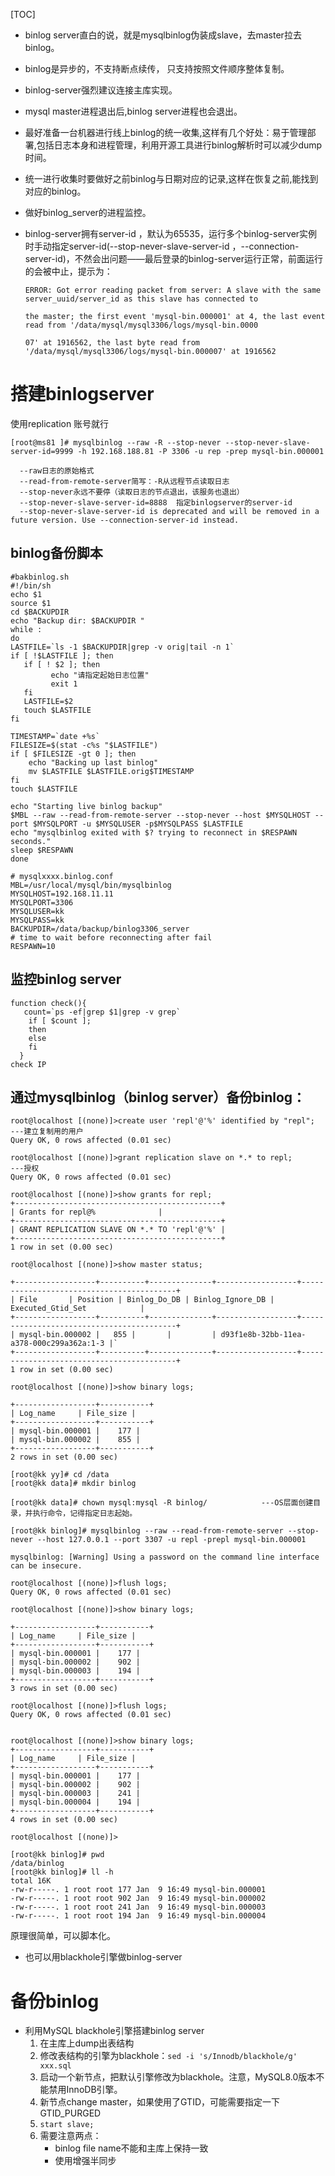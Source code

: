 [TOC]



 - binlog server直白的说，就是mysqlbinlog伪装成slave，去master拉去binlog。

 - binlog是异步的，不支持断点续传， 只支持按照文件顺序整体复制。

 - binlog-server强烈建议连接主库实现。

 - mysql master进程退出后,binlog      server进程也会退出。

 - 最好准备一台机器进行线上binlog的统一收集,这样有几个好处：易于管理部署,包括日志本身和进程管理，利用开源工具进行binlog解析时可以减少dump时间。

 - 统一进行收集时要做好之前binlog与日期对应的记录,这样在恢复之前,能找到对应的binlog。

 - 做好binlog_server的进程监控。

 - binlog-server拥有server-id ，默认为65535，运行多个binlog-server实例时手动指定server-id(--stop-never-slave-server-id      ，--connection-server-id)，不然会出问题——最后登录的binlog-server运行正常，前面运行的会被中止，提示为：
    ```
    ERROR: Got error reading packet from server: A slave with the same server_uuid/server_id as this slave has connected to 

    the master; the first event 'mysql-bin.000001' at 4, the last event read from '/data/mysql/mysql3306/logs/mysql-bin.0000

    07' at 1916562, the last byte read from '/data/mysql/mysql3306/logs/mysql-bin.000007' at 1916562
    ```




 # 搭建binlogserver

使用replication 账号就行

  ```
  [root@ms81 ]# mysqlbinlog --raw -R --stop-never --stop-never-slave-server-id=9999 -h 192.168.188.81 -P 3306 -u rep -prep mysql-bin.000001

    --raw日志的原始格式
    --read-from-remote-server简写：-R从远程节点读取日志
    --stop-never永远不要停（读取日志的节点退出，该服务也退出）
    --stop-never-slave-server-id=8888  指定binlogserver的server-id
    --stop-never-slave-server-id is deprecated and will be removed in a future version. Use --connection-server-id instead.
  ```
## binlog备份脚本 

```
#bakbinlog.sh
#!/bin/sh
echo $1
source $1
cd $BACKUPDIR
echo "Backup dir: $BACKUPDIR "
while :
do
LASTFILE=`ls -1 $BACKUPDIR|grep -v orig|tail -n 1`
if [ !$LASTFILE ]; then
   if [ ! $2 ]; then
         echo "请指定起始日志位置"
         exit 1
   fi
   LASTFILE=$2
   touch $LASTFILE
fi

TIMESTAMP=`date +%s`
FILESIZE=$(stat -c%s "$LASTFILE")
if [ $FILESIZE -gt 0 ]; then
    echo "Backing up last binlog"
    mv $LASTFILE $LASTFILE.orig$TIMESTAMP
fi
touch $LASTFILE

echo "Starting live binlog backup"
$MBL --raw --read-from-remote-server --stop-never --host $MYSQLHOST --port $MYSQLPORT -u $MYSQLUSER -p$MYSQLPASS $LASTFILE 
echo "mysqlbinlog exited with $? trying to reconnect in $RESPAWN seconds."
sleep $RESPAWN
done

```

```
# mysqlxxxx.binlog.conf
MBL=/usr/local/mysql/bin/mysqlbinlog
MYSQLHOST=192.168.11.11
MYSQLPORT=3306
MYSQLUSER=kk
MYSQLPASS=kk
BACKUPDIR=/data/backup/binlog3306_server
# time to wait before reconnecting after fail
RESPAWN=10
```



 ## 监控binlog server

```
function check(){
   count=`ps -ef|grep $1|grep -v grep`
    if [ $count ];
    then
    else
    fi
  }
check IP
```

 ## 通过mysqlbinlog（binlog server）备份binlog：
```
root@localhost [(none)]>create user 'repl'@'%' identified by "repl";     ---建立复制用的用户
Query OK, 0 rows affected (0.01 sec)

root@localhost [(none)]>grant replication slave on *.* to repl;        ---授权
Query OK, 0 rows affected (0.01 sec)

root@localhost [(none)]>show grants for repl;
+----------------------------------------------+
| Grants for repl@%              |
+----------------------------------------------+
| GRANT REPLICATION SLAVE ON *.* TO 'repl'@'%' |
+----------------------------------------------+
1 row in set (0.00 sec)

root@localhost [(none)]>show master status;

+------------------+----------+--------------+------------------+------------------------------------------+
| File       | Position | Binlog_Do_DB | Binlog_Ignore_DB | Executed_Gtid_Set            |
+------------------+----------+--------------+------------------+------------------------------------------+
| mysql-bin.000002 |   855 |       |         | d93f1e8b-32bb-11ea-a378-000c299a362a:1-3 |`
+------------------+----------+--------------+------------------+------------------------------------------+
1 row in set (0.00 sec)

root@localhost [(none)]>show binary logs;

+------------------+-----------+
| Log_name     | File_size |
+------------------+-----------+
| mysql-bin.000001 |    177 |
| mysql-bin.000002 |    855 |
+------------------+-----------+
2 rows in set (0.00 sec)

[root@kk yy]# cd /data
[root@kk data]# mkdir binlog

[root@kk data]# chown mysql:mysql -R binlog/            ---OS层面创建目录，并执行命令，记得指定日志起始。

[root@kk binlog]# mysqlbinlog --raw --read-from-remote-server --stop-never --host 127.0.0.1 --port 3307 -u repl -prepl mysql-bin.000001

mysqlbinlog: [Warning] Using a password on the command line interface can be insecure.

root@localhost [(none)]>flush logs;
Query OK, 0 rows affected (0.01 sec)

root@localhost [(none)]>show binary logs;

+------------------+-----------+
| Log_name     | File_size |
+------------------+-----------+
| mysql-bin.000001 |    177 |
| mysql-bin.000002 |    902 |
| mysql-bin.000003 |    194 |
+------------------+-----------+
3 rows in set (0.00 sec)

root@localhost [(none)]>flush logs;
Query OK, 0 rows affected (0.01 sec)


root@localhost [(none)]>show binary logs;
+------------------+-----------+
| Log_name     | File_size |
+------------------+-----------+
| mysql-bin.000001 |    177 |
| mysql-bin.000002 |    902 |
| mysql-bin.000003 |    241 |
| mysql-bin.000004 |    194 |
+------------------+-----------+
4 rows in set (0.00 sec)

root@localhost [(none)]>

[root@kk binlog]# pwd
/data/binlog
[root@kk binlog]# ll -h
total 16K
-rw-r-----. 1 root root 177 Jan  9 16:49 mysql-bin.000001
-rw-r-----. 1 root root 902 Jan  9 16:49 mysql-bin.000002
-rw-r-----. 1 root root 241 Jan  9 16:49 mysql-bin.000003
-rw-r-----. 1 root root 194 Jan  9 16:49 mysql-bin.000004
```

原理很简单，可以脚本化。



- 也可以用blackhole引擎做binlog-server



# 备份binlog

- 利用MySQL blackhole引擎搭建binlog server
  1. 在主库上dump出表结构
  2. 修改表结构的引擎为blackhole：`sed -i 's/Innodb/blackhole/g' xxx.sql`
  3. 启动一个新节点，把默认引擎修改为blackhole。注意，MySQL8.0版本不能禁用InnoDB引擎。
  4. 新节点change master，如果使用了GTID，可能需要指定一下GTID_PURGED
  5. `start slave;`
  6. 需要注意两点：
     - binlog file name不能和主库上保持一致
     - 使用增强半同步

